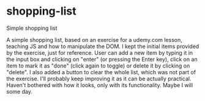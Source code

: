 # shopping-list
Simple shopping list

A simple shopping list, based on an exercise for a udemy.com lesson, teaching JS and how to manipulate the DOM. I kept the initial items provided by the exercise, just for reference. User can add a new item by typing it in the input box and clicking on "enter" (or pressing the Enter key), click on an item to mark it as "done" (click again to toggle) or delete it by clicking on "delete". I also added a button to clear the whole list, which was not part of the exercise. I'll probably keep improving it as it can be actually practical. Haven't bothered with how it looks, only with its functionality. Maybe I will some day.
